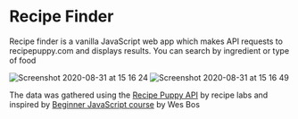 # Recipe Finder

Recipe finder is a vanilla JavaScript web app which makes API requests to recipepuppy.com and displays results.
You can search by ingredient or type of food

![Screenshot 2020-08-31 at 15 16 24](https://user-images.githubusercontent.com/39915585/91730595-e73aba80-eb9d-11ea-9e3c-c3b44ca3b3d3.png)
![Screenshot 2020-08-31 at 15 16 49](https://user-images.githubusercontent.com/39915585/91730581-e4d86080-eb9d-11ea-8573-052c8566f0d5.png)


The data was gathered using the [Recipe Puppy API](http://www.recipepuppy.com/about/api/) by recipe labs
and inspired by [Beginner JavaScript course](https://wesbos.com/beginner-javascript) by Wes Bos
